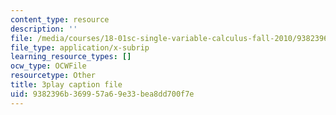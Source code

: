 ```yaml
---
content_type: resource
description: ''
file: /media/courses/18-01sc-single-variable-calculus-fall-2010/9382396b369957a69e33bea8dd700f7e_kCPVBl953eY.vtt
file_type: application/x-subrip
learning_resource_types: []
ocw_type: OCWFile
resourcetype: Other
title: 3play caption file
uid: 9382396b-3699-57a6-9e33-bea8dd700f7e
---
```

